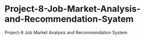 # Project-8-Job-Market-Analysis-and-Recommendation-Syatem
Project-8 Job Market Analysis and Recommendation System

